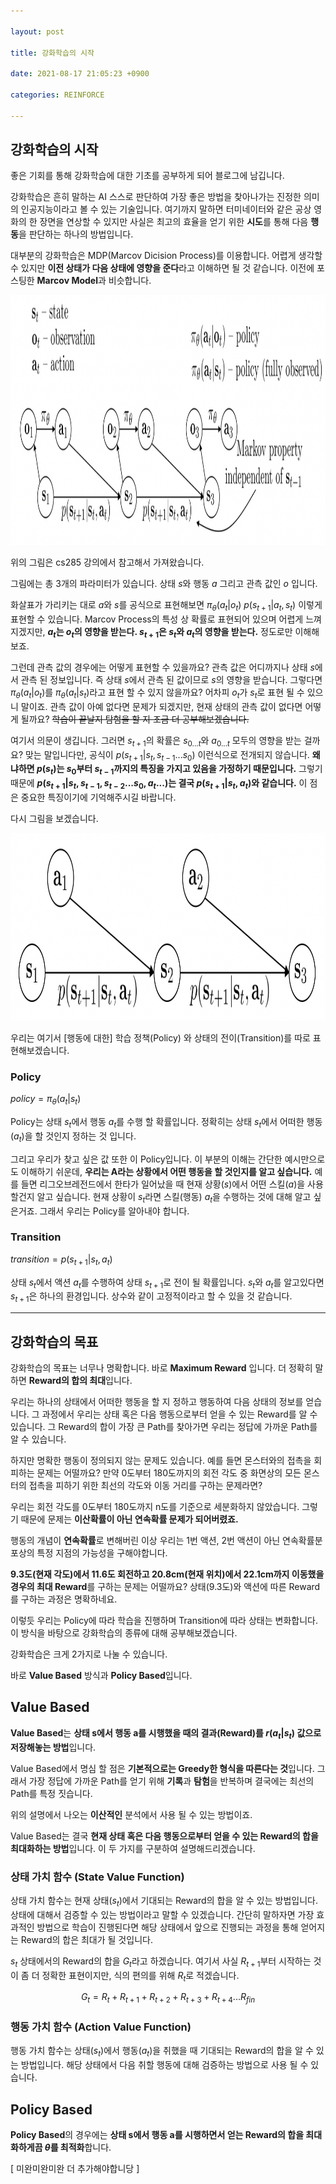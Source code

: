 ```yaml
---

layout: post

title: 강화학습의 시작

date: 2021-08-17 21:05:23 +0900

categories: REINFORCE

---
```


강화학습의 시작
---

좋은 기회를 통해 강화학습에 대한 기초를 공부하게 되어 블로그에 남깁니다.

강화학습은 흔히 말하는 AI 스스로 판단하여 가장 좋은 방법을 찾아나가는 진정한 의미의 인공지능이라고 볼 수 있는 기술입니다. 여기까지 말하면 터미네이터와 같은 공상 영화의 한 장면을 연상할 수 있지만 사실은 최고의 효율을 얻기 위한 **시도**를 통해 다음 **행동**을 판단하는 하나의 방법입니다.

대부분의 강화학습은 MDP(Marcov Dicision Process)를 이용합니다. 어렵게 생각할 수 있지만 **이전 상태가 다음 상태에 영향을 준다**라고 이해하면 될 것 같습니다. 이전에 포스팅한 **Marcov Model**과 비슷합니다.

<img src="/public/img/강화1.png" width="1000" height="400">

위의 그림은 cs285 강의에서 참고해서 가져왔습니다.

그림에는 총 3개의 파라미터가 있습니다. 상태 $s$와 행동 $a$ 그리고 관측 값인 $o$ 입니다.

화살표가 가리키는 대로 $a$와 $s$를 공식으로 표현해보면 $\pi_\theta(a_t|o_t)$ $p(s_{t+1}|a_t,s_t)$ 이렇게 표현할 수 있습니다. Marcov Process의 특성 상 확률로 표현되어 있으며 어렵게 느껴지겠지만, **$a_t$는 $o_t$의 영향을 받는다. $s_{t+1}$은 $s_t$와 $a_t$의 영향을 받는다.** 정도로만 이해해보죠.

그런데 관측 값의 경우에는 어떻게 표현할 수 있을까요? 관측 값은 어디까지나 상태 $s$에서 관측 된 정보입니다. 즉 상태 $s$에서 관측 된 값이므로 $s$의 영향을 받습니다. 그렇다면 $\pi_\theta(a_t|o_t)$를 $\pi_\theta(a_t|s_t)$라고 표현 할 수 있지 않을까요? 어차피 $o_t$가 $s_t$로 표현 될 수 있으니 말이죠. 관측 값이 아예 없다면 문제가 되겠지만, 현재 상태의 관측 값이 없다면 어떻게 될까요? ~~학습이 끝날지 탐험을 할 지 조금 더 공부해보겠습니다.~~

여기서 의문이 생깁니다. 그러면 $s_{t+1}$의 확률은 $s_{0 ... t}$와 $a_{0 ... t}$ 모두의 영향을 받는 걸까요? 맞는 말입니다만, 공식이 $p(s_{t+1}|s_t,s_{t-1} ... s_{0})$ 이런식으로 전개되지 않습니다. **왜냐하면 $p(s_{t})$는 $s_0$부터 $s_{t-1}$까지의 특징을 가지고 있음을 가정하기 때문입니다.** 그렇기 때문에 **$p(s_{t+1} | s_t,s_{t-1},s_{t-2}...s_0 ,a_{t}...)$는 결국 $p(s_{t+1}|s_t,a_t)$와 같습니다.** 이 점은 중요한 특징이기에 기억해주시길 바랍니다.

다시 그림을 보겠습니다.

<img src="/public/img/강화2.png" width="800" height="300">

우리는 여기서 [행동에 대한] 학습 정책(Policy) 와 상태의 전이(Transition)를 따로 표현해보겠습니다.

### Policy

$policy = \pi_\theta(a_t|s_t)$

Policy는 상태 $s_t$에서 행동 $a_t$를 수행 할 확률입니다. 정확히는 상태 $s_t$에서 어떠한 행동($a_t$)을 할 것인지 정하는 것 입니다.

그리고 우리가 찾고 싶은 값 또한 이 Policy입니다. 이 부분의 이해는 간단한 예시만으로도 이해하기 쉬운데, **우리는 A라는 상황에서 어떤 행동을 할 것인지를 알고 싶습니다.** 예를 들면 리그오브레전드에서 한타가 일어났을 때 현재 상황($s$)에서 어떤 스킬($a$)을 사용 할건지 알고 싶습니다. 현재 상황이 $s_t$라면 스킬(행동) $a_t$을 수행하는 것에 대해 알고 싶은거죠. 그래서 우리는 Policy를 알아내야 합니다.

### Transition

$transition = p(s_{t+1}|s_t,a_t)$

상태 $s_t$에서 액션 $a_t$를 수행하여 상태 $s_{t+1}$로 전이 될 확률입니다. $s_t$와 $a_t$를 알고있다면 $s_{t+1}$은 하나의 환경입니다. 상수와 같이 고정적이라고 할 수 있을 것 같습니다.

---

## 강화학습의 목표

강화학습의 목표는 너무나 명확합니다. 바로 **Maximum Reward** 입니다. 더 정확히 말하면 **Reward의 합의 최대**입니다.

우리는 하나의 상태에서 어떠한 행동을 할 지 정하고 행동하여 다음 상태의 정보를 얻습니다. 그 과정에서 우리는 상태 혹은 다음 행동으로부터 얻을 수 있는 Reward를 알 수 있습니다. 그 Reward의 합이 가장 큰 Path를 찾아가면 우리는 정답에 가까운 Path를 알 수 있습니다.

하지만 명확한 행동이 정의되지 않는 문제도 있습니다. 예를 들면 몬스터와의 접촉을 회피하는 문제는 어떨까요? 만약 0도부터 180도까지의 회전 각도 중 화면상의 모든 몬스터의 접촉을 피하기 위한 최선의 각도와 이동 거리를 구하는 문제라면?

우리는 회전 각도를 0도부터 180도까지 n도를 기준으로 세분화하지 않았습니다. 그렇기 때문에 문제는 **이산확률이 아닌 연속확률 문제가 되어버렸죠.**

행동의 개념이 **연속확률**로 변해버린 이상 우리는 1번 액션, 2번 액션이 아닌 연속확률분포상의 특정 지점의 가능성을 구해야합니다.

**9.3도(현재 각도)에서 11.6도 회전하고 20.8cm(현재 위치)에서 22.1cm까지 이동했을 경우의 최대 Reward**를 구하는 문제는 어떨까요? 상태(9.3도)와 액션에 따른 Reward를 구하는 과정은 명확하네요.

이렇듯 우리는 Policy에 따라 학습을 진행하며 Transition에 따라 상태는 변화합니다. 이 방식을 바탕으로 강화학습의 종류에 대해 공부해보겠습니다.

강화학습은 크게 2가지로 나눌 수 있습니다.

바로 **Value Based** 방식과 **Policy Based**입니다.

## Value Based

**Value Based**는 **상태 s에서 행동 a를 시행했을 때의 결과(Reward)를 $r(a_t|s_t)$ 값으로 저장해놓는 방법**입니다.

Value Based에서 명심 할 점은 **기본적으로는 Greedy한 형식을 따른다는 것**입니다. 그래서 가장 정답에 가까운 Path를 얻기 위해 **기록**과 **탐험**을 반복하며 결국에는 최선의 Path를 특정 짓습니다.

위의 설명에서 나오는 **이산적인** 분석에서 사용 될 수 있는 방법이죠.

Value Based는 결국 **현재 상태 혹은 다음 행동으로부터 얻을 수 있는 Reward의 합을 최대화하는 방법**입니다. 이 두 가지를 구분하여 설명해드리겠습니다.

### 상태 가치 함수 (State Value Function)

상태 가치 함수는 현재 상태($s_t$)에서 기대되는 Reward의 합을 알 수 있는 방법입니다. 상태에 대해서 검증할 수 있는 방법이라고 말할 수 있겠습니다. 간단히 말하자면 가장 효과적인 방법으로 학습이 진행된다면 해당 상태에서 앞으로 진행되는 과정을 통해 얻어지는 Reward의 합은 최대가 될 것입니다.

$s_t$ 상태에서의 Reward의 합을 $G_t$라고 하겠습니다. 여기서 사실 $R_{t+1}$부터 시작하는 것이 좀 더 정확한 표현이지만, 식의 편의를 위해 $R_t$로 적겠습니다.

$$G_t = R_{t} + R_{t+1} + R_{t+2} + R_{t+3} + R_{t+4} ... R_{fin}$$

### 행동 가치 함수 (Action Value Function)

행동 가치 함수는 상태($s_t$)에서 행동($a_t$)을 취했을 때 기대되는 Reward의 합을 알 수 있는 방법입니다. 해당 상태에서 다음 취할 행동에 대해 검증하는 방법으로 사용 될 수 있습니다.

## Policy Based

**Policy Based**의 경우에는 **상태 s에서 행동 a를 시행하면서 얻는 Reward의 합을 최대화하게끔 $\theta$를 최적화**합니다.

[ 미완미완미완 더 추가해야합니당 ]
